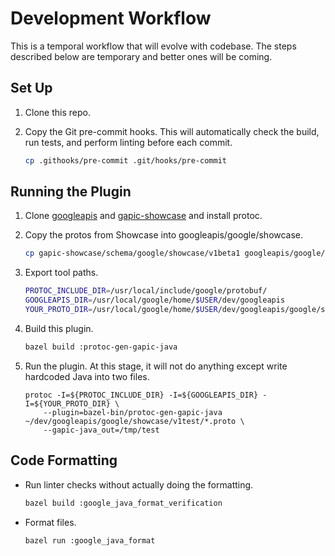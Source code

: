 # Development Workflow

This is a temporal workflow that will evolve with codebase. The steps described
below are temporary and better ones will be coming.

## Set Up

1.  Clone this repo.
2.  Copy the Git pre-commit hooks. This will automatically check the build, run
    tests, and perform linting before each commit.

    ```sh
    cp .githooks/pre-commit .git/hooks/pre-commit
    ```

## Running the Plugin

1.  Clone [googleapis](https://github.com/googleapis/googleapis) and
    [gapic-showcase](https://github.com/googleapis/gapic-showcase/) and install
    protoc.
2.  Copy the protos from Showcase into googleapis/google/showcase.

    ```sh
    cp gapic-showcase/schema/google/showcase/v1beta1 googleapis/google/showcase/v1beta
    ```

3.  Export tool paths.

    ```sh
    PROTOC_INCLUDE_DIR=/usr/local/include/google/protobuf/
    GOOGLEAPIS_DIR=/usr/local/google/home/$USER/dev/googleapis
    YOUR_PROTO_DIR=/usr/local/google/home/$USER/dev/googleapis/google/showcase/v1beta
    ```

4.  Build this plugin.

    ```sh
    bazel build :protoc-gen-gapic-java
    ```

5.  Run the plugin. At this stage, it will not do anything except write
    hardcoded Java into two files.

    ```
    protoc -I=${PROTOC_INCLUDE_DIR} -I=${GOOGLEAPIS_DIR} -I=${YOUR_PROTO_DIR} \
        --plugin=bazel-bin/protoc-gen-gapic-java ~/dev/googleapis/google/showcase/v1test/*.proto \
        --gapic-java_out=/tmp/test
    ```

## Code Formatting

-   Run linter checks without actually doing the formatting.

    ```sh
    bazel build :google_java_format_verification
    ```

-   Format files.

    ```sh
    bazel run :google_java_format
    ```
